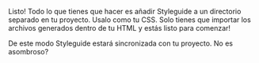 Listo! Todo lo que tienes que hacer es añadir Styleguide a un directorio separado en tu proyecto. Usalo como tu CSS. Solo tienes que importar los archivos generados dentro de tu HTML y estás listo para comenzar!

De este modo Styleguide estará sincronizada con tu proyecto. No es asombroso?
